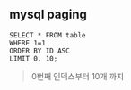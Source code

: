 ## mysql paging
    SELECT * FROM table 
    WHERE 1=1 
    ORDER BY ID ASC
    LIMIT 0, 10;
> 0번째 인덱스부터 10개 까지

